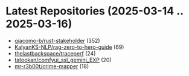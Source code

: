# Latest Repositories (2025-03-14 .. 2025-03-16)

- [giacomo-b/rust-stakeholder](https://github.com/giacomo-b/rust-stakeholder) (352)
- [KalyanKS-NLP/rag-zero-to-hero-guide](https://github.com/KalyanKS-NLP/rag-zero-to-hero-guide) (69)
- [thelastbackspace/traceperf](https://github.com/thelastbackspace/traceperf) (24)
- [tatookan/comfyui_ssl_gemini_EXP](https://github.com/tatookan/comfyui_ssl_gemini_EXP) (20)
- [mr-r3b00t/crime-mapper](https://github.com/mr-r3b00t/crime-mapper) (18)
